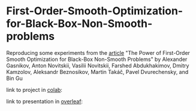 # First-Order-Smooth-Optimization-for-Black-Box-Non-Smooth-problems
Reproducing some experiments from the [article](https://arxiv.org/pdf/2201.12289.pdf) "The Power of First-Order Smooth Optimization for Black-Box Non-Smooth Problems" by Alexander Gasnikov, Anton Novitskii, Vasilii Novitskii, Farshed Abdukhakimov, Dmitry Kamzolov, Aleksandr Beznosikov, Martin Takáč, Pavel Dvurechensky, and Bin Gu

link to project in [colab](https://colab.research.google.com/drive/1W-2Giee8-4svw5zIC4QWhCAYuXkEyyMu?usp=sharing):

link to presentation in [overleaf](https://www.overleaf.com/read/bqqftfxxkfns#1aff58):

